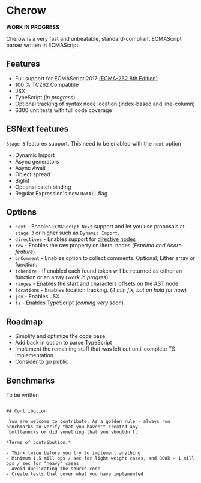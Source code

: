 # Cherow

**WORK IN PROGRESS**

Cherow is a very fast and unbeatable, standard-compliant ECMAScript parser written in ECMAScript.

## Features 

- Full support for ECMAScript 2017 [(ECMA-262 8th Edition)](http://www.ecma-international.org/publications/standards/Ecma-262.htm)
- 100 % TC262 Compatible
- JSX
- TypeScript (*in progress*)
- Optional tracking of syntax node location (index-based and line-column)
- 6300 unit tests with full code coverage

## ESNext features

`Stage 3` features support. This need to be enabled with the `next` option

- Dynamic Import
- Async generators
- Async Await
- Object spread
- BigInt
- Optional catch binding
- Regular Expression's new `DotAll` flag

## Options

* `next` - Enables `ECMAScript Next` support and let you use proposals at `stage 3` or higher such as `Dynamic Import`.
* `directives` - Enables support for [directive nodes](https://github.com/estree/estree/pull/152)
* `raw` - Enables the raw property on literal nodes (*Esprima and Acorn feature*)
* `onComment` - Enables option to collect comments. Optional; Either array or function.
* `tokenize` - If enabled each found token will be returned as either an function or an array (*work in progres*)
* `ranges` - Enables the start and characters offsets on the AST node.
* `locations` - Enables location tracking. (*4 min fix, but on hold for now*)
* `jsx` - Enables JSX
* `ts` - Enables TypeScript (*coming very soon*)

## Roadmap

- Simplify and optimize the code base
- Add back in option to parse TypeScript
- Implement the remaining stuff that was left out until complete TS implementation
- Consider to go public

## Benchmarks

To be written

```

## Contribution
 
 You are welcome to contribute. As a golden rule - always run benchmarks to verify that you haven't created any
 bottlenecks or did something that you shouldn't.

*Terms of contribution:*

- Think twice before you try to implement anything
- Minimum 1.5 mill ops / sec for light weight cases, and 800k - 1 mill ops / sec for "heavy" cases
- Avoid duplicating the source code
- Create tests that cover what you have implemented

